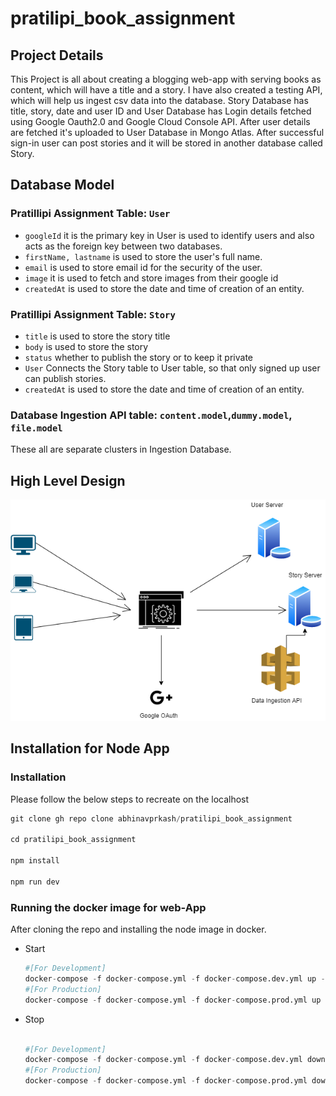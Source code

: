 ﻿# pratilipi_book_assignment
## Project Details

This Project is all about creating a blogging web-app with serving books as content, which will have a title and a story. I have also created a testing API, which will help us ingest csv data into the database. Story Database has title, story, date and user ID and User Database has Login details fetched using Google Oauth2.0 and Google Cloud Console API. After user details are fetched it's uploaded to User Database in Mongo Atlas. After successful sign-in user can post stories and it will be stored in another database called Story.

## Database Model

### Pratillipi Assignment **Table: `User`**

- `googleId` it is the primary key in User is used to identify users and also acts as the foreign key between two databases.
- `firstName, lastname` is used to store the user's full name.
- `email` is used to store email id for the security of the user.
- `image` it is used to fetch and store images from their google id
- `createdAt` is used to store the date and time of creation of an entity.

### Pratillipi Assignment **Table: `Story`**

- `title` is used to store the story title
- `body` is used to store the story
- `status` whether to publish the story or to keep it private
- `User` Connects the Story table to User table, so that only signed up user can publish stories.
- `createdAt` is used to store the date and time of creation of an entity.

### Database Ingestion API table: `content.model`,`dummy.model`, `file.model`

These all are separate clusters in Ingestion Database. 

## High Level Design

![Untitled_Diagram.drawio.png](diagram/Untitled_Diagram.drawio.png)

## Installation for Node App

### **Installation**

Please follow the below steps to recreate on the localhost

```python
git clone gh repo clone abhinavprkash/pratilipi_book_assignment

cd pratilipi_book_assignment

npm install

npm run dev
```

### Running the docker image for web-App

After cloning the repo and installing the node image in docker. 

- Start

    ```python
    #[For Development]
    docker-compose -f docker-compose.yml -f docker-compose.dev.yml up -d --build 
    #[For Production]
    docker-compose -f docker-compose.yml -f docker-compose.prod.yml up -d --build 
    ```

- Stop

    ```python

    #[For Development]
    docker-compose -f docker-compose.yml -f docker-compose.dev.yml down -v 
    #[For Production]
    docker-compose -f docker-compose.yml -f docker-compose.prod.yml down -v 
    ```
